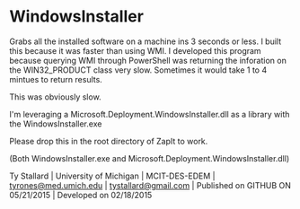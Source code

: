 # WindowsInstaller
Grabs all the installed software on a machine ins 3 seconds or less.  I built this because it was faster than using WMI. 
I developed this program because querying WMI through PowerShell was returning the inforation on the WIN32_PRODUCT class very 
slow.  Sometimes it would take 1  to 4 mintues to return results. 

This was obviously slow.

I'm leveraging a Microsoft.Deployment.WindowsInstaller.dll as a library with the WindowsInstaller.exe

Please drop this in the root directory of ZapIt to work. 

(Both WindowsInstaller.exe and Microsoft.Deployment.WindowsInstaller.dll)


Ty Stallard |
University of Michigan |
MCIT-DES-EDEM |
tyrones@med.umich.edu |
tystallard@gmail.com |
Published on GITHUB ON 05/21/2015 |
Developed on 02/18/2015

